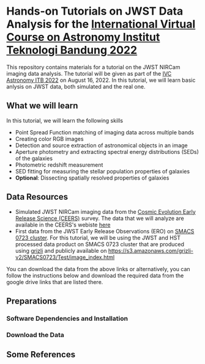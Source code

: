 # Hands-on Tutorials on JWST Data Analysis for the [International Virtual Course on Astronomy Institut Teknologi Bandung 2022](https://www.as.itb.ac.id/ivcas2022/)  

This repository contains materials for a tutorial on the JWST NIRCam imaging data analysis. The tutorial will be given as part of the [IVC Astronomy ITB 2022](https://www.as.itb.ac.id/ivcas2022/) on August 16, 2022. In this tutorial, we will learn basic anlysis on JWST data, both simulated and the real one.

## What we will learn
In this tutorial, we will learn the following skills
* Point Spread Function matching of imaging data across multiple bands
* Creating color RGB images
* Detection and source extraction of astronomical objects in an image
* Aperture photometry and extracting spectral energy distributions (SEDs) of the galaxies
* Photometric redshift measurement
* SED fitting for measuring the stellar population properties of galaxies
* **Optional**: Dissecting spatially resolved properties of galaxies

## Data Resources
* Simulated JWST NIRCam imaging data from the [Cosmic Evolution Early Release Science (CEERS)](https://ceers.github.io/) survey. The data that we will analyze are available in the CEERS's webiste [here](https://ceers.github.io/sdr3.html#nircam-imaging-one)
* First data from the JWST Early Release Observations (ERO) on [SMACS 0723 cluster](https://www.nasa.gov/webbfirstimages). For this tutorial, we will be using the JWST and HST processed data product on SMACS 0723 cluster that are produced using [grizli](https://github.com/gbrammer/grizli) and publicly available on https://s3.amazonaws.com/grizli-v2/SMACS0723/Test/image_index.html

You can download the data from the above links or alternatively, you can follow the instructions below and download the required data from the google drive links that are listed there.   

## Preparations
### Software Dependencies and Installation

### Download the Data


## Some References
